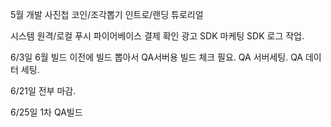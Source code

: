 

5월 개발 
사진첩 
코인/조각뽑기 
인트로/랜딩 
튜로리얼 


시스템
원격/로컬 푸시 
파이어베이스 
결제 확인 
광고 SDK 
마케팅 SDK 
로그 작업. 





6/3일
6월 빌드 이전에 빌드 뽑아서 QA서버용 빌드 체크 필요.
QA 서버세팅. QA 데이터 세팅. 

6/21일 전부 마감.

6/25일 1차 QA빌드


  
